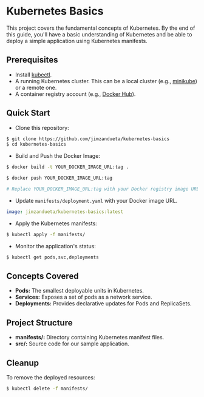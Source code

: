 # Kubernetes Basics

This project covers the fundamental concepts of Kubernetes. By the end of this guide, you'll have a basic understanding of Kubernetes and be able to deploy a simple application using Kubernetes manifests.

## Prerequisites
- Install [kubectl](https://kubernetes.io/docs/tasks/tools/install-kubectl/).
- A running Kubernetes cluster. This can be a local cluster (e.g., [minikube](https://minikube.sigs.k8s.io/docs/start/)) or a remote one.
- A container registry account (e.g., [Docker Hub](https://hub.docker.com/)).

## Quick Start
- Clone this repository:
```bash 
$ git clone https://github.com/jimzandueta/kubernetes-basics
$ cd kubernetes-basics
```

- Build and Push the Docker Image:
```bash
$ docker build -t YOUR_DOCKER_IMAGE_URL:tag .

$ docker push YOUR_DOCKER_IMAGE_URL:tag

# Replace YOUR_DOCKER_IMAGE_URL:tag with your Docker registry image URL example - `jimzandueta/kubernetes-basics:latest`.
```

- Update `manifests/deployment.yaml` with your Docker image URL.
```yaml
image: jimzandueta/kubernetes-basics:latest
```

- Apply the Kubernetes manifests:
```bash
$ kubectl apply -f manifests/
```

- Monitor the application's status:
```bash
$ kubectl get pods,svc,deployments
```


## Concepts Covered
- **Pods:** The smallest deployable units in Kubernetes.
- **Services:** Exposes a set of pods as a network service.
- **Deployments:** Provides declarative updates for Pods and ReplicaSets.

## Project Structure
- **manifests/:** Directory containing Kubernetes manifest files.
- **src/:** Source code for our sample application.

## Cleanup
To remove the deployed resources:
```bash
$ kubectl delete -f manifests/
```
